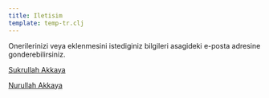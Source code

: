 ```yaml
---
title: Iletisim
template: temp-tr.clj
---
```


Onerilerinizi veya eklenmesini istediginiz bilgileri asagideki e-posta
adresine gonderebilirsiniz.

[Sukrullah Akkaya](mailto:sukrullah.akkaya@pimas.com.tr)

[Nurullah Akkaya](mailto:nurullah@nakkaya.com)
